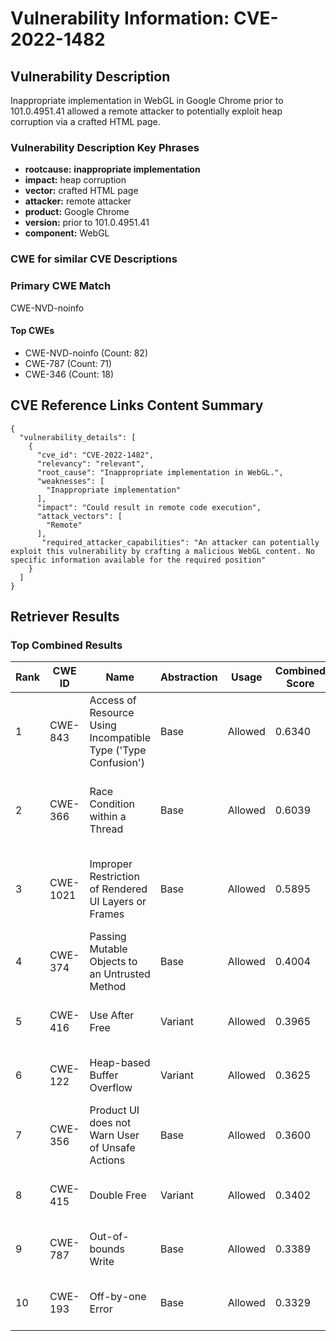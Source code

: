 # Vulnerability Information: CVE-2022-1482

## Vulnerability Description
Inappropriate implementation in WebGL in Google Chrome prior to 101.0.4951.41 allowed a remote attacker to potentially exploit heap corruption via a crafted HTML page.

### Vulnerability Description Key Phrases
- **rootcause:** **inappropriate implementation**
- **impact:** heap corruption
- **vector:** crafted HTML page
- **attacker:** remote attacker
- **product:** Google Chrome
- **version:** prior to 101.0.4951.41
- **component:** WebGL

### CWE for similar CVE Descriptions
### Primary CWE Match
CWE-NVD-noinfo

#### Top CWEs
- CWE-NVD-noinfo (Count: 82)
- CWE-787 (Count: 71)
- CWE-346 (Count: 18)

## CVE Reference Links Content Summary
```
{
  "vulnerability_details": [
    {
      "cve_id": "CVE-2022-1482",
      "relevancy": "relevant",
      "root_cause": "Inappropriate implementation in WebGL.",
      "weaknesses": [
        "Inappropriate implementation"
      ],
      "impact": "Could result in remote code execution",
      "attack_vectors": [
        "Remote"
      ],
       "required_attacker_capabilities": "An attacker can potentially exploit this vulnerability by crafting a malicious WebGL content. No specific information available for the required position"
    }
  ]
}
```

## Retriever Results

### Top Combined Results

| Rank | CWE ID | Name | Abstraction | Usage | Combined Score | Retrievers | Individual Scores |
|------|--------|------|-------------|-------|---------------|------------|-------------------|
| 1 | CWE-843 | Access of Resource Using Incompatible Type ('Type Confusion') | Base | Allowed | 0.6340 | dense, sparse, graph | dense: 0.540, sparse: 0.203, graph: 0.692 |
| 2 | CWE-366 | Race Condition within a Thread | Base | Allowed | 0.6039 | dense, sparse, graph | dense: 0.553, sparse: 0.194, graph: 0.603 |
| 3 | CWE-1021 | Improper Restriction of Rendered UI Layers or Frames | Base | Allowed | 0.5895 | dense, sparse, graph | dense: 0.563, sparse: 0.150, graph: 0.620 |
| 4 | CWE-374 | Passing Mutable Objects to an Untrusted Method | Base | Allowed | 0.4004 | sparse, graph | sparse: 0.180, graph: 0.832 |
| 5 | CWE-416 | Use After Free | Variant | Allowed | 0.3965 | dense, sparse | dense: 0.604, sparse: 0.223 |
| 6 | CWE-122 | Heap-based Buffer Overflow | Variant | Allowed | 0.3625 | dense, sparse | dense: 0.566, sparse: 0.191 |
| 7 | CWE-356 | Product UI does not Warn User of Unsafe Actions | Base | Allowed | 0.3600 | dense, sparse | dense: 0.542, sparse: 0.155 |
| 8 | CWE-415 | Double Free | Variant | Allowed | 0.3402 | sparse, graph | sparse: 0.160, graph: 0.776 |
| 9 | CWE-787 | Out-of-bounds Write | Base | Allowed | 0.3389 | dense, sparse | dense: 0.529, sparse: 0.130 |
| 10 | CWE-193 | Off-by-one Error | Base | Allowed | 0.3329 | dense, sparse | dense: 0.519, sparse: 0.128 |

